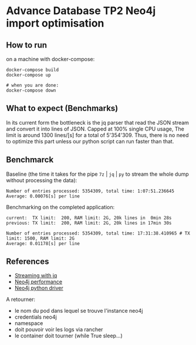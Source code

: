 # Advance Database TP2 Neo4j import optimisation

## How to run
on a machine with docker-compose:

	docker-compose build
	docker-compose up

	# when you are done:
	docker-compose down

## What to expect (Benchmarks)

In its current form the bottleneck is the jq parser that read the JSON stream and convert it into lines of JSON. Capped at 100% single CPU usage, The limit is around 1300 lines/[s] for a total of 5'354'309.
Thus, there is no need to optimize this part unless our python script can run faster than that.

## Benchmarck

Baseline (the time it takes for the pipe `7z` | `jq` | `py` to stream the whole dump without processing the data):

	Number of entries processed: 5354309, total time: 1:07:51.236645
	Average: 0.00076[s] per line

Benchmarking on the completed application:

	current:  TX limit:  200, RAM limit: 2G, 20k lines in  0min 28s
	previous: TX limit:  200, RAM limit: 2G, 20k lines in 17min 30s

	Number of entries processed: 5354309, total time: 17:31:38.410965 # TX limit: 1500, RAM limit: 2G
	Average: 0.01178[s] per line

## References

- [Streaming with jq](https://www.reddit.com/r/bash/comments/myoft4/streaming_with_jq/)
- [Neo4j performance](https://neo4j.com/docs/python-manual/current/performance/ )
- [Neo4j python driver](https://neo4j.com/docs/api/python-driver/current/)


A retourner:
 - le nom du pod dans lequel se trouve l'instance neo4j
 - credentials neo4j
 - namespace
 - doit pouvoir voir les logs via rancher
 - le container doit tourner (while True sleep...)